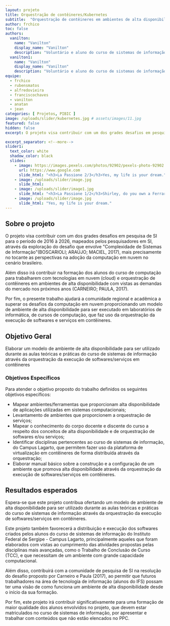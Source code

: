 ```yaml
---
layout: projeto
title: Orquestração de contêineres/Kubernetes
subtitle:  "Orquestração de contêineres em ambientes de alta disponibilidade e seus usos em cursos de computação"
author: frchico
toc: false 
authors:
  vanilton:
    name: "Vanilton"
    display_name: "Vanilton"
    description: "Voluntário e aluno do curso de sistemas de informação no Instituto Federal de Sergipe(IFS), Campus Lagarto."
  vanilton1:
    name: "Vanilton"
    display_name: "Vanilton"
    description: "Voluntário e aluno do curso de sistemas de informação no Instituto Federal de Sergipe(IFS), Campus Lagarto."	
equipe: 
  - frchico
  - rubensmatos
  - alfredovieira
  - franciscochaves
  - vanilton
  - anatan
  - jean 
categories: [ Projetos, PIBIC ]
image: /uploads/slider/kubernetes.jpg # assets/images/11.jpg
featured: false
hidden: false
excerpt: O projeto visa contribuir com um dos grades desafios em pesquisa de SI (de 2016 à 2026), mapeados pelos pesquisadores em SI, através da exploração do desafio que envolve "Complexidade de Sistemas de Informação".

excerpt_separator: <!--more-->
slider1:
  text_color: white
  shadow_color: black
  slides: 
    - image: https://images.pexels.com/photos/92902/pexels-photo-92902.jpeg?auto=compress&cs=tinysrgb&dpr=2&h=750&w=1260
      url: https://www.google.com
      slide_html: "<h3>La Passione 2/3</h3>Yes, my life is your dream."
    - image: /uploads/slider/image.jpg
      slide_html:
    - image: /uploads/slider/image1.jpg
      slide_html: "<h3>La Passione 1/2</h3>Shirley, do you own a Ferrari?"
    - image: /uploads/slider/image.jpg
      slide_html: "Yes, my life is your dream."    
---
```

## Sobre o projeto

O projeto visa contribuir com um dos grades desafios em pesquisa de SI para o período de 2016 à 2026, mapeados pelos pesquisadores em SI, através da exploração do desafio que envolve "Complexidade de Sistemas de Informação"(BOSCARIOLI; ARAÚJO; MACIEL, 2017), mais precisamente no tocante as perspectivas na adoção da computação em nuvem no cenário brasileiro.

Além disso irá contribuir na formação dos alunos do curso de computação para trabalharem com tecnologias em nuvem (cloud) e orquestração de contêineres em ambientes de alta disponibilidade com vistas as demandas do mercado nos próximos anos (CARNEIRO; PAULA, 2017).

Por fim, o presente trabalho ajudará a comunidade regional e acadêmica a superar os desafios da computação em nuvem proporcionando um modelo de ambiente de alta disponibilidade para ser executado em laboratórios de informática, de cursos de computação, que faz uso da orquestração da execução de softwares e serviços em contêineres.

## Objetivo Geral

Elaborar um modelo de ambiente de alta disponibilidade para ser utilizado durante as aulas teóricas e práticas do curso de sistemas de informação através da orquestração da execução de softwares/serviços em contêineres

### Objetivos Específicos
Para atender o objetivo proposto do trabalho definidos os seguintes objetivos específicos:

- Mapear  ambientes/ferramentas  que  proporcionam  alta  disponibilidade  de aplicações utilizadas em sistemas computacionais;
- Levantamento de ambientes que proporcionem a orquestração de serviços;
- Mapear o conhecimento do corpo docente e discente do curso a respeito dos conceitos de alta disponibilidade e de orquestração de softwares e/ou serviços;
- Identificar disciplinas pertencentes ao curso de sistemas de informação, do Campus Lagarto, que permitem fazer uso da plataforma de virtualização em contêineres de forma distribuída através da orquestração;
- Elaborar manual básico sobre a construção e a configuração de um ambiente que promova alta disponibilidade através da orquestração da execução de softwares/serviços em contêineres.
  
## Resultados esperados

Espera-se que este projeto contribua ofertando um modelo de ambiente de alta disponibilidade para ser utilizado durante as aulas teóricas e práticas do curso de sistemas de informação através da orquestração da execução de softwares/serviços em contêineres.

Este projeto também favorecerá a distribuição e execução dos softwares criados pelos alunos do curso de sistemas de informação do Instituto Federal de Sergipe - Campus Lagarto, principalmente aqueles que foram elaborados com vistas ao cumprimento das atividades propostas pelas disciplinas mais avançadas, como o Trabalho de Conclusão de Curso (TCC), e que necessitam de um ambiente com grande capacidade computacional.

Além disso, contribuirá com a comunidade de pesquisa de SI na resolução do desafio proposto por Carneiro e Paula (2017), ao permitir que futuros trabalhadores na área de tecnologia de informação (alunos do IFS) possam ter uma visão de como funciona um ambiente de alta disponibilidade desde o início da sua formação.

Por fim, este projeto irá contribuir significativamente para uma formação de maior qualidade dos alunos envolvidos no projeto, que devem estar matriculados no curso de sistemas de informação, por apresentar e trabalhar com conteúdos que não estão elencados no PPC.